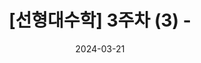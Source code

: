 ---
layout: post
title: "[선형대수학] 3주차 (3) - "
excerpt: ""

tags:
  - [선형대수학, Math]

toc: true

date: 2024-03-21
last_modified_at: 2024-03-21
---